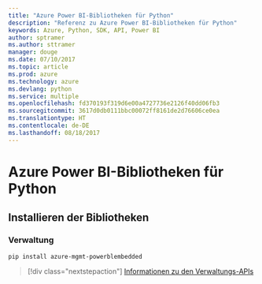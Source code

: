 ```yaml
---
title: "Azure Power BI-Bibliotheken für Python"
description: "Referenz zu Azure Power BI-Bibliotheken für Python"
keywords: Azure, Python, SDK, API, Power BI
author: sptramer
ms.author: sttramer
manager: douge
ms.date: 07/10/2017
ms.topic: article
ms.prod: azure
ms.technology: azure
ms.devlang: python
ms.service: multiple
ms.openlocfilehash: fd370193f319d6e00a4727736e2126f40dd06fb3
ms.sourcegitcommit: 3617d0db0111bbc00072ff8161de2d76606ce0ea
ms.translationtype: HT
ms.contentlocale: de-DE
ms.lasthandoff: 08/18/2017
---
```

# <a name="azure-powerbi-libraries-for-python"></a>Azure Power BI-Bibliotheken für Python

## <a name="install-the-libraries"></a>Installieren der Bibliotheken


### <a name="management"></a>Verwaltung

```bash
pip install azure-mgmt-powerblembedded
```
> [!div class="nextstepaction"]
> [Informationen zu den Verwaltungs-APIs](/python/api/overview/azure/powerbi/managementlibrary)